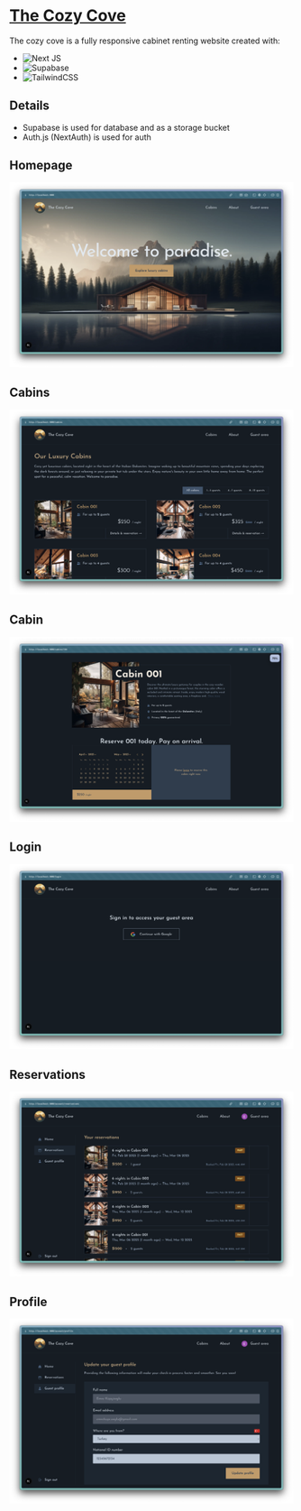 # [The Cozy Cove](https://the-cozy-cove.vercel.app/)

The cozy cove is a fully responsive cabinet renting website created with:

- ![Next JS](https://img.shields.io/badge/Next-black?style=for-the-badge&logo=next.js&logoColor=white)
- ![Supabase](https://img.shields.io/badge/Supabase-3ECF8E?style=for-the-badge&logo=supabase&logoColor=white)
- ![TailwindCSS](https://img.shields.io/badge/tailwindcss-%2338B2AC.svg?style=for-the-badge&logo=tailwind-css&logoColor=white)

## Details

- Supabase is used for database and as a storage bucket
- Auth.js (NextAuth) is used for auth

## Homepage

![Homepage](/readme_images/homepage.png)

## Cabins

![Cabins page](/readme_images/cabins.png)

## Cabin

![Cabin page](/readme_images/cabin.png)

## Login

![Login page](/readme_images/login.png)

## Reservations

![Reservation page](/readme_images/reservations.png)

## Profile

![Profile page](/readme_images/profile.png)
